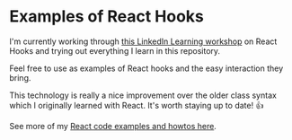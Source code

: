 # Examples of React Hooks 

I'm currently working through [this LinkedIn Learning workshop](https://www.linkedin.com/learning/react-hooks) on React Hooks and trying out everything I learn in this repository. 

Feel free to use as examples of React hooks and the easy interaction they bring.

This technology is really a nice improvement over the older class syntax which I originally learned with React. It's worth staying up to date! :thumbsup:

See more of my [React code examples and howtos here](https://onespace.netlify.app/howtos?searchText=react).
